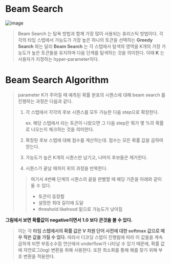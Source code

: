 # Beam Search



![image](https://user-images.githubusercontent.com/55227984/126916561-a3b754f6-d785-4e0f-bf45-984aa38988df.png)

> Beam Search 는 탐욕 방법과 함께 가장 많이 사용되는 휴리스틱 방법이다. 각각의 타임 스텝에서 가능도가 가장 높은 하나의 토큰을 선택하는 __Greedy Search__ 와는 달리 __Beam Search__ 는 각 스텝에서 탐색의 영역을 K개의 가장 가능도가 높은 토큰들을 유지하며 다음 단계를 탐색하는 것을 의미한다. 이때 __K__ 는 사용자가 지정하는 hyper-parameter이다. 

 # Beam Search Algorithm

> parameter K가 주어질 때 예측된 확률 분포의 시퀀스에 대해 beam search 를 진행하는 과정은 다음과 같다. 
>
> 1. 각 스텝에서 각각의 후보 시퀀스를 모두 가능한 다음 step으로 확장한다.
>
>    ex. 해당 스텝에서 <BOS> 라는 토큰이 나왔으면 그 다음 step은 뭐가 몇 %의 확률로 나오는지 체크하는 것을 의미한다.
>
> 2. 확장된 후보 스텝에 대해 점수를 계산하는데. 점수는 모든 확률 값을 곱하여 얻는다.
>
> 3. 가능도가 높은 K개의 시퀀스만 남기고, 나머지 후보들은 제거한다.
>
> 4. 시퀀스가 끝날 때까지 위의 과정을 반복한다.
>
> > 여기서 4번째 단계의 시퀀스의 끝을 판별할 때 해당 기준을 아래와 같이 둘 수 있다.
> >
> > * <eos> 토큰이 등장함
> > * 설정한 최대 길이에 도달
> > * threshold likehood 밑으로 가능도가 낮아짐

__그림에서 보면 확률값이 negative이면서 1.0 보다 큰것을 볼 수 있다.__

> 이는 각 __타임 스텝에서의 확률 값은 V 차원 단어 사전에 대한 softmax 값으로 매우 작은 값을 가질 수 있다.__ 따라서 디코딩 스텝이 진행됨에 따라 이 값들을 계속 곱하게 되면 부동소수점 연산에서 underflow가 나타날 수 있기 때문에, 확률 값에 자연로그(log) 변환을 취해 사용한다. 또한 최소화를 통해 해를 찾기 위해 부호 변환을 적용한다. 
